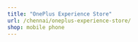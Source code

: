 ```yaml
---
title: "OnePlus Experience Store"
url: /chennai/oneplus-experience-store/
shop: mobile phone
---
```

